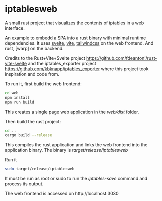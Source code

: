 # iptablesweb

A small rust project that visualizes the contents of iptables in a web interface. 

An example to embedd a [SPA](https://en.wikipedia.org/wiki/Single-page_application) into a rust binary with minimal runtime dependencies.
It uses [svelte](https://svelte.dev), [vite](https://vitejs.dev), [tailwindcss](https://tailwindcss.com) on the web frontend. And rust, [warp] on the backend. 

Credits to the Rust+Vite+Svelte project https://github.com/fdeantoni/rust-vite-svelte and the iptables_exporter project https://github.com/kbknapp/iptables_exporter where this project took inspiration and code from.


To run it, first build the web frontend:
```bash
cd web
npm install
npm run build
```

This creates a single page web application in the _web/dist_ folder.

Then build the rust project:
```bash
cd ..
cargo build --release
```

This compiles the rust application and links the web frontend into the application binary.
The binary is _target/release/iptablesweb_ 

Run it
```bash
sudo target/release/iptablesweb
```

It must be run as root or sudo to run the _iptables-save_ command and process its output.

The web frontend is accessed on http://localhost:3030


